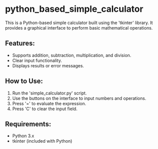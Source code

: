 # python_based_simple_calculator
This is a Python-based simple calculator built using the 'tkinter' library. It provides a graphical interface to perform basic mathematical operations.
## Features:
- Supports addition, subtraction, multiplication, and division.
- Clear input functionality.
- Displays results or error messages.

## How to Use:
1. Run the 'simple_calculator.py' script.
2. Use the buttons on the interface to input numbers and operations.
3. Press '=' to evaluate the expression.
4. Press 'C' to clear the input field.

## Requirements:
- Python 3.x
- tkinter (included with Python)


